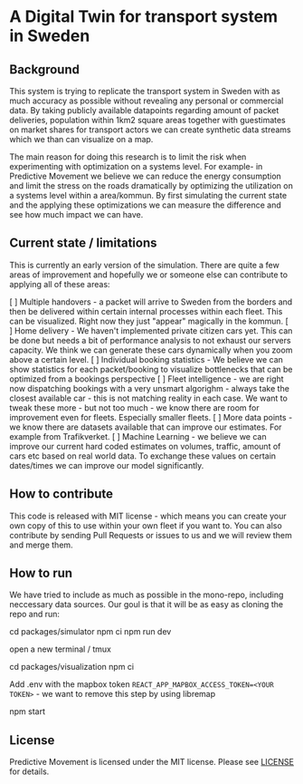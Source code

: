 # A Digital Twin for transport system in Sweden

## Background

This system is trying to replicate the transport system in Sweden with as much accuracy as possible without revealing any personal or commercial data. By taking publicly available datapoints regarding amount of packet deliveries, population within 1km2 square areas together with guestimates on market shares for transport actors we can create synthetic data streams which we than can visualize on a map.

The main reason for doing this research is to limit the risk when experimenting with optimization on a systems level. For example- in Predictive Movement we believe we can reduce the energy consumption and limit the stress on the roads dramatically by optimizing the utilization on a systems level within a area/kommun. By first simulating the current state and the applying these optimizations we can measure the difference and see how much impact we can have.

## Current state / limitations

This is currently an early version of the simulation. There are quite a few areas of improvement and hopefully we or someone else can contribute to applying all of these areas:

[ ] Multiple handovers - a packet will arrive to Sweden from the borders and then be delivered within certain internal processes within each fleet. This can be visualized. Right now they just "appear" magically in the kommun.
[ ] Home delivery - We haven't implemented private citizen cars yet. This can be done but needs a bit of performance analysis to not exhaust our servers capacity. We think we can generate these cars dynamically when you zoom above a certain level.
[ ] Individual booking statistics - We believe we can show statistics for each packet/booking to visualize bottlenecks that can be optimized from a bookings perspective
[ ] Fleet intelligence - we are right now dispatching bookings with a very unsmart algorighm - always take the closest available car - this is not matching reality in each case. We want to tweak these more - but not too much - we know there are room for improvement even for fleets. Especially smaller fleets.
[ ] More data points - we know there are datasets available that can improve our estimates. For example from Trafikverket.
[ ] Machine Learning - we believe we can improve our current hard coded estimates on volumes, traffic, amount of cars etc based on real world data. To exchange these values on certain dates/times we can improve our model significantly. 

## How to contribute

This code is released with MIT license - which means you can create your own copy of this to use within your own fleet if you want to. You can also contribute by sending Pull Requests or issues to us and we will review them and merge them. 

## How to run

We have tried to include as much as possible in the mono-repo, including neccessary data sources. Our goul is that it will be as easy as cloning the repo and run:
  
  cd packages/simulator
  npm ci
  npm run dev 
  
open a new terminal / tmux
  
  cd packages/visualization
  npm ci
  
Add .env with the mapbox token `REACT_APP_MAPBOX_ACCESS_TOKEN=<YOUR TOKEN>` - we want to remove this step by using libremap

  npm start

## License

Predictive Movement is licensed under the MIT license. Please see [LICENSE](LICENSE) for details.
